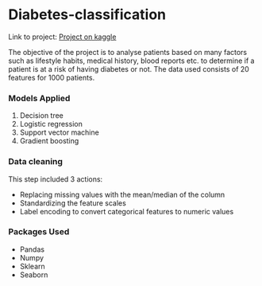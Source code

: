 # Diabetes-classification

Link to project: [Project on kaggle](https://www.kaggle.com/code/smirithi/diabetes-classification)

The objective of the project is to analyse patients based on many factors such as lifestyle habits, medical history, blood reports etc. to determine if a patient is at a risk of having diabetes or not. The data used consists of 20 features for 1000 patients.

### Models Applied
1. Decision tree
2. Logistic regression
3. Support vector machine
4. Gradient boosting

### Data cleaning
This step included 3 actions:
- Replacing missing values with the mean/median of the column
- Standardizing the feature scales
- Label encoding to convert categorical features to numeric values

### Packages Used
- Pandas
- Numpy
- Sklearn
- Seaborn
